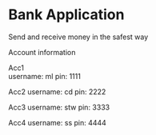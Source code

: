 # Bank Application

Send and receive money in the safest way

Account information

Acc1        
username: ml
pin: 1111

Acc2
username: cd
pin: 2222

Acc3
username: stw
pin: 3333


Acc4
username: ss
pin: 4444